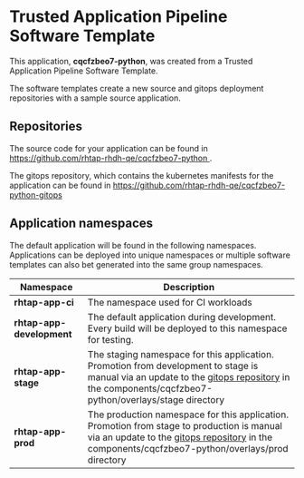 # Trusted Application Pipeline Software Template

This application, **cqcfzbeo7-python**, was created from a Trusted Application Pipeline Software Template.

The software templates create a new source and gitops deployment repositories with a sample source application. 

## Repositories

The source code for your application can be found in [https://github.com/rhtap-rhdh-qe/cqcfzbeo7-python ](https://github.com/rhtap-rhdh-qe/cqcfzbeo7-python ).
 
The gitops repository, which contains the kubernetes manifests for the application can be found in 
[https://github.com/rhtap-rhdh-qe/cqcfzbeo7-python-gitops ](https://github.com/rhtap-rhdh-qe/cqcfzbeo7-python-gitops ) 

## Application namespaces 

The default application will be found in the following namespaces. Applications can be deployed into unique namespaces or multiple software templates can also bet generated into the same group namespaces.  

|  Namespace   |  Description   |  
| -------- | -------- |
| **rhtap-app-ci** | The namespace used for CI workloads |
| **rhtap-app-development** | The default application during development. Every build will be deployed to this namespace for testing. |
| **rhtap-app-stage** | The staging namespace for this application. Promotion from development to stage is manual via an update to the [gitops repository](https://github.com/rhtap-rhdh-qe/cqcfzbeo7-python-gitops ) in the components/cqcfzbeo7-python/overlays/stage directory |
| **rhtap-app-prod** | The production namespace for this application. Promotion from stage to production is manual via an update to the [gitops repository](https://github.com/rhtap-rhdh-qe/cqcfzbeo7-python-gitops ) in the components/cqcfzbeo7-python/overlays/prod directory |